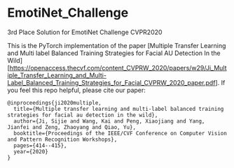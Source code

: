 # EmotiNet_Challenge
3rd Place Solution for EmotiNet Challenge CVPR2020

This is the PyTorch implementation of the paper [Multiple Transfer Learning and Multi
label Balanced Training Strategies for
Facial AU Detection In the Wild][https://openaccess.thecvf.com/content_CVPRW_2020/papers/w29/Ji_Multiple_Transfer_Learning_and_Multi-Label_Balanced_Training_Strategies_for_Facial_CVPRW_2020_paper.pdf].
If you feel this repo helpful, please cite our paper:

```
@inproceedings{ji2020multiple,
  title={Multiple transfer learning and multi-label balanced training strategies for facial au detection in the wild},
  author={Ji, Sijie and Wang, Kai and Peng, Xiaojiang and Yang, Jianfei and Zeng, Zhaoyang and Qiao, Yu},
  booktitle={Proceedings of the IEEE/CVF Conference on Computer Vision and Pattern Recognition Workshops},
  pages={414--415},
  year={2020}
}
```
